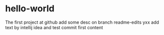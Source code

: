 # hello-world
The first project at github
add some desc on branch readme-edits yxx
add text by intellij idea and test commit
first content
